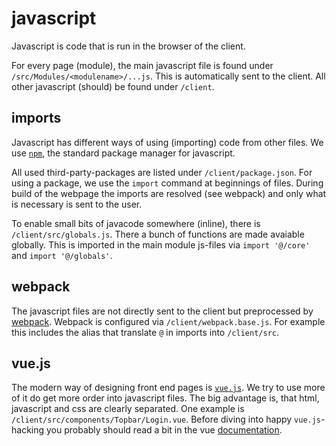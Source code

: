# javascript

Javascript is code that is run in the browser of the client.

For every page (module), the main javascript file is found under `/src/Modules/<modulename>/...js`. This is automatically sent to the client.
All other javascript (should) be found under `/client`.

## imports

Javascript has different ways of using (importing) code from other files.
We use [`npm`](https://docs.npmjs.com/), the standard package manager for javascript.

All used third-party-packages are listed under `/client/package.json`.
For using a package, we use the `import` command at beginnings of files.
During build of the webpage the imports are resolved (see webpack) and only what is necessary is sent to the user.

To enable small bits of javacode somewhere (inline), there is `/client/src/globals.js`.
There a bunch of functions are made avaiable globally.
This is imported in the main module js-files via `import '@/core'` and `import '@/globals'`.

## webpack

The javascript files are not directly sent to the client but preprocessed by [webpack](https://webpack.js.org/concepts).
Webpack is configured via `/client/webpack.base.js`.
For example this includes the alias that translate `@` in imports into `/client/src`.

## vue.js

The modern way of designing front end pages is [`vue.js`](https://vuejs.org/v2/guide/).
We try to use more of it do get more order into javascript files.
The big advantage is, that html, javascript and css are clearly separated.
One example is `/client/src/components/Topbar/Login.vue`.
Before diving into happy `vue.js`-hacking you probably should read a bit in the vue [documentation](https://vuejs.org/v2/guide/).


